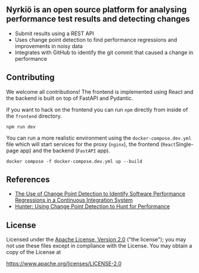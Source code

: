 ## Nyrkiö is an open source platform for analysing performance test results and detecting changes

- Submit results using a REST API
- Uses change point detection to find performance regressions and improvements in noisy data
- Integrates with GitHub to identify the git commit that caused a change in performance

## Contributing

We welcome all contributions! The frontend is implemented using React and the backend is built on top of FastAPI and Pydantic.

If you want to hack on the frontend you can run `npm` directly from inside of the `frontend` directory.

```console
npm run dev
```

You can run a more realistic environment using the `docker-compose.dev.yml` file which will start services for the proxy (`nginx`), the frontend (`React`Single-page app) and the backend (`FastAPI` app).

```console
docker compose -f docker-compose.dev.yml up --build
```

## References

- [The Use of Change Point Detection to Identify Software Performance Regressions in a Continuous Integration System](https://arxiv.org/pdf/2003.00584)
- [Hunter: Using Change Point Detection to Hunt for Performance](https://arxiv.org/pdf/2301.03034.pdf)

## License

Licensed under the [Apache License, Version 2.0](https://opensource.org/license/apache-2-0/) ("the license"); you may not use these files except in compliance with the License. You may obtain a copy of the License at

https://www.apache.org/licenses/LICENSE-2.0
